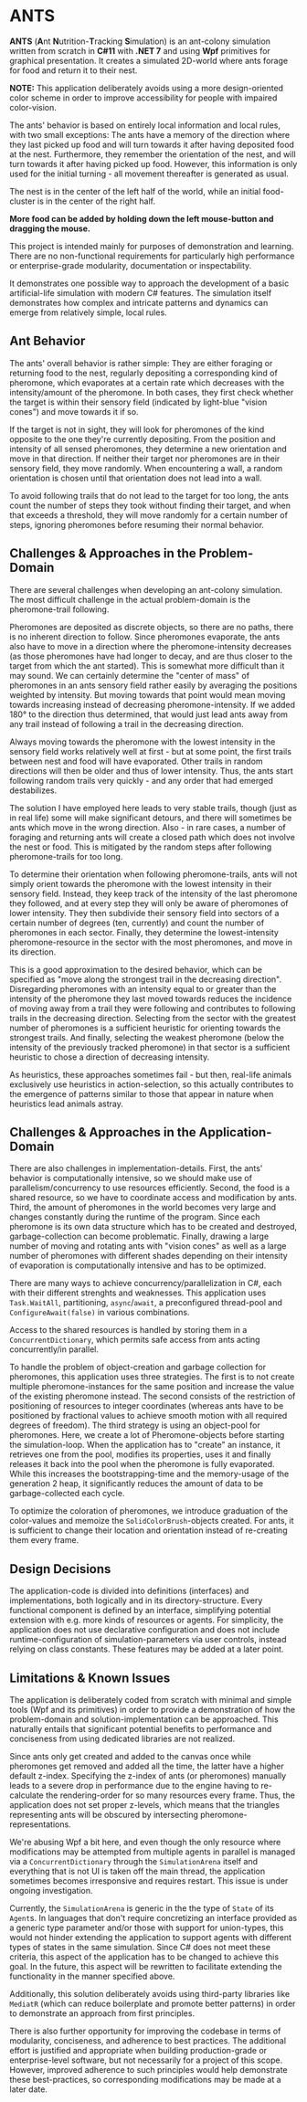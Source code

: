 # ANTS

**ANTS** (**A**nt **N**utrition-**T**racking **S**imulation) is an ant-colony simulation written from scratch in **C#11** with **.NET 7** and using **Wpf** primitives for graphical presentation. It creates a simulated 2D-world where ants forage for food and return it to their nest.

**NOTE:** This application deliberately avoids using a more design-oriented color scheme in order to improve accessibility for people with impaired color-vision.

The ants' behavior is based on entirely local information and local rules, with two small exceptions: The ants have a memory of the direction where they last picked up food and will turn towards it after having deposited food at the nest. Furthermore, they remember the orientation of the nest, and will turn towards it after having picked up food. However, this information is only used for the initial turning - all movement thereafter is generated as usual.

The nest is in the center of the left half of the world, while an initial food-cluster is in the center of the right half.

**More food can be added by holding down the left mouse-button and dragging the mouse.**

This project is intended mainly for purposes of demonstration and learning. There are no non-functional requirements for particularly high performance or enterprise-grade modularity, documentation or inspectability.

It demonstrates one possible way to approach the development of a basic artificial-life simulation with modern C# features.
The simulation itself demonstrates how complex and intricate patterns and dynamics can emerge from relatively simple, local rules.


## Ant Behavior

The ants' overall behavior is rather simple: They are either foraging or returning food to the nest, regularly depositing a corresponding kind of pheromone, which evaporates at a certain rate which decreases with the intensity/amount of the pheromone. In both cases, they first check whether the target is within their sensory field (indicated by light-blue "vision cones") and move towards it if so. 

If the target is not in sight, they will look for pheromones of the kind opposite to the one they're currently depositing. From the position and intensity of all sensed pheromones, they determine a new orientation and move in that direction. If neither their target nor pheromones are in their sensory field, they move randomly.
When encountering a wall, a random orientation is chosen until that orientation does not lead into a wall.

To avoid following trails that do not lead to the target for too long, the ants count the number of steps they took without finding their target, and when that exceeds a threshold, they will move randomly for a certain number of steps, ignoring pheromones before resuming their normal behavior.

## Challenges & Approaches in the Problem-Domain

There are several challenges when developing an ant-colony simulation. The most difficult challenge in the actual problem-domain is the pheromone-trail following. 

Pheromones are deposited as discrete objects, so there are no paths, there is no inherent direction to follow. Since pheromones evaporate, the ants also have to move in a direction where the pheromone-intensity decreases (as those pheromones have had longer to decay, and are thus closer to the target from which the ant started). This is somewhat more difficult than it may sound. We can certainly determine the "center of mass" of pheromones in an ants sensory field rather easily by averaging the positions weighted by intensity. But moving towards that point would mean moving towards increasing instead of decreasing pheromone-intensity. If we added 180° to the direction thus determined, that would just lead ants away from any trail instead of following a trail in the decreasing direction. 

Always moving towards the pheromone with the lowest intensity in the sensory field works relatively well at first - but at some point, the first trails between nest and food will have evaporated. Other trails in random directions will then be older and thus of lower intensity. Thus, the ants start following random trails very quickly - and any order that had emerged destabilizes.

The solution I have employed here leads to very stable trails, though (just as in real life) some will make significant detours, and there will sometimes be ants which move in the wrong direction. Also - in rare cases, a number of foraging and returning ants will create a closed path which does not involve the nest or food. This is mitigated by the random steps after following pheromone-trails for too long.

To determine their orientation when following pheromone-trails, ants will not simply orient towards the pheromone with the lowest intensity in their sensory field. Instead, they keep track of the intensity of the last pheromone they followed, and at every step they will only be aware of pheromones of lower intensity. They then subdivide their sensory field into sectors of a certain number of degrees (ten, currently) and count the number of pheromones in each sector. Finally, they determine the lowest-intensity pheromone-resource in the sector with the most pheromones, and move in its direction.

This is a good approximation to the desired behavior, which can be specified as "move along the strongest trail in the decreasing direction". Disregarding pheromones with an intensity equal to or greater than the intensity of the pheromone they last moved towards reduces the incidence of moving away from a trail they were following and contributes to following trails in the decreasing direction. Selecting from the sector with the greatest number of pheromones is a sufficient heuristic for orienting towards the strongest trails. And finally, selecting the weakest pheromone (below the intensity of the previously tracked pheromone) in that sector is a sufficient heuristic to chose a direction of decreasing intensity.

As heuristics, these approaches sometimes fail - but then, real-life animals exclusively use heuristics in action-selection, so this actually contributes to the emergence of patterns similar to those that appear in nature when heuristics lead animals astray. 

## Challenges & Approaches in the Application-Domain

There are also challenges in implementation-details. First, the ants' behavior is computationally intensive, so we should make use of parallelism/concurrency to use resources efficiently. Second, the food is a shared resource, so we have to coordinate access and modification by ants. Third, the amount of pheromones in the world becomes very large and changes constantly during the runtime of the program. Since each pheromone is its own data structure which has to be created and destroyed, garbage-collection can become problematic. Finally, drawing a large number of moving and rotating ants with "vision cones" as well as a large number of pheromones with different shades depending on their intensity of evaporation is computationally intensive and has to be optimized.

There are many ways to achieve concurrency/parallelization in C#, each with their different strenghts and weaknesses.
This application uses `Task.WaitAll`, partitioning, `async`/`await`, a preconfigured thread-pool and `ConfigureAwait(false)` in various combinations.

Access to the shared resources is handled by storing them in a `ConcurrentDictionary`, which permits safe access from ants acting concurrently/in parallel.

To handle the problem of object-creation and garbage collection for pheromones, this application uses three strategies. The first is to not create multiple pheromone-instances for the same position and increase the value of the existing pheromone instead. The second consists of the restriction of positioning of resources to integer coordinates (whereas ants have to be positioned by fractional values to achieve smooth motion with all required degrees of freedom). The third strategy is using an object-pool for pheromones. Here, we create a lot of Pheromone-objects before starting the simulation-loop. When the application has to "create" an instance, it retrieves one from the pool, modifies its properties, uses it and finally releases it back into the pool when the pheromone is fully evaporated. While this increases the bootstrapping-time and the memory-usage of the generation 2 heap, it significantly reduces the amount of data to be garbage-collected each cycle.

To optimize the coloration of pheromones, we introduce graduation of the color-values and memoize the `SolidColorBrush`-objects created. For ants, it is sufficient to change their location and orientation instead of re-creating them every frame.

## Design Decisions

The application-code is divided into definitions (interfaces) and implementations, both logically and in its directory-structure. Every functional component is defined by an interface, simplifying potential extension with e.g. more kinds of resources or agents. For simplicity, the application does not use declarative configuration and does not include runtime-configuration of simulation-parameters via user controls, instead relying on class constants. These features may be added at a later point.

## Limitations & Known Issues

The application is deliberately coded from scratch with minimal and simple tools (Wpf and its primitives) in order to provide a demonstration of how the problem-domain and solution-implementation can be approached. This naturally entails that  significant potential benefits to performance and conciseness from using dedicated libraries are not realized.

Since ants only get created and added to the canvas once while pheromones get removed and added all the time, the latter have a higher default z-index. Specifying the z-index of ants (or pheromones) manually leads to a severe drop in performance due to the engine having to re-calculate the rendering-order for so many resources every frame. Thus, the application does not set proper z-levels, which means that the triangles representing ants will be obscured by intersecting pheromone-representations.

We're abusing Wpf a bit here, and even though the only resource where modifications may be attempted from multiple agents in parallel is managed via a `ConcurrentDictionary` through the `SimulationArena` itself and everything that is not UI is taken off the main thread, the application sometimes becomes irresponsive and requires restart. This issue is under ongoing investigation.

Currently, the `SimulationArena` is generic in the the type of `State` of its `Agent`s. In languages that don't require concretizing an interface provided as a generic type parameter and/or those with support for union-types, this would not hinder extending the application to support agents with different types of states in the same simulation. Since C# does not meet these criteria, this aspect of the application has to be changed to achieve this goal. In the future, this aspect will be rewritten to facilitate extending the functionality in the manner specified above.

Additionally, this solution deliberately avoids using third-party libraries like `MediatR` (which can reduce boilerplate and promote better patterns) in order to demonstrate an approach from first principles.

There is also further opportunity for improving the codebase in terms of modularity, conciseness, and adherence to best practices. The additional effort is justified and appropriate when building production-grade or enterprise-level software, but not necessarily for a project of this scope. However, improved adherence to such principles would help demonstrate these best-practices, so corresponding modifications may be made at a later date.
